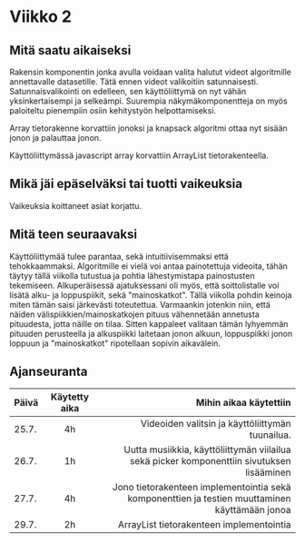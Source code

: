 # Viikko 2

## Mitä saatu aikaiseksi

Rakensin komponentin jonka avulla voidaan valita halutut videot algoritmille annettavalle datasetille. Tätä ennen videot valikoitiin satunnaisesti. Satunnaisvalikointi on edelleen, sen käyttöliittymä on nyt vähän yksinkertaisempi ja selkeämpi. Suurempia näkymäkomponentteja on myös paloiteltu pienempiin osiin kehitystyön helpottamiseksi.

Array tietorakenne korvattiin jonoksi ja knapsack algoritmi ottaa nyt sisään jonon ja palauttaa jonon.

Käyttöliittymässä javascript array korvattiin ArrayList tietorakenteella.

## Mikä jäi epäselväksi tai tuotti vaikeuksia

Vaikeuksia koittaneet asiat korjattu.

## Mitä teen seuraavaksi

Käyttöliittymää tulee parantaa, sekä intuitiivisemmaksi että tehokkaammaksi. Algoritmille ei vielä voi antaa painotettuja videoita, tähän täytyy tällä viikolla tutustua ja pohtia lähestymistapa painostusten tekemiseen. Alkuperäisessä ajatuksessani oli myös, että soittolistalle voi lisätä alku- ja loppuspiikit, sekä "mainoskatkot". Tällä viikolla pohdin keinoja miten tämän saisi järkevästi toteutettua. Varmaankin jotenkin niin, että näiden välispiikkien/mainoskatkojen pituus vähennetään annetusta pituudesta, jotta näille on tilaa. Sitten kappaleet valitaan tämän lyhyemmän pituuden perusteella ja alkuspiikki laitetaan jonon alkuun, loppuspiikki jonon loppuun ja "mainoskatkot" ripotellaan sopivin aikavälein.


## Ajanseuranta

| Päivä	| Käytetty aika	| Mihin aikaa käytettiin	|
| ------|:-------------:|------:|
| 25.7.	| 4h		| Videoiden valitsin ja käyttöliittymän tuunailua. |
| 26.7.	| 1h		| Uutta musiikkia, käyttöliittymän viilailua sekä picker komponenttiin sivutuksen lisääminen |
| 27.7.	| 4h		| Jono tietorakenteen implementointia sekä komponenttien ja testien muuttaminen käyttämään jonoa |
| 29.7.	| 2h		| ArrayList tietorakenteen implementointia |
